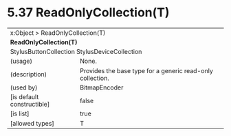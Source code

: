 <html dir="LTR" xmlns:mshelp="http://msdn.microsoft.com/mshelp" xmlns:ddue="http://ddue.schemas.microsoft.com/authoring/2003/5" xmlns:xlink="http://www.w3.org/1999/xlink" xmlns:tool="http://www.microsoft.com/tooltip">

<body>
 <input type="hidden" id="userDataCache" class="userDataStyle">
 <input type="hidden" id="hiddenScrollOffset">
 <img id="dropDownImage" style="display:none; height:0; width:0;" src="../local/drpdown.gif">
 <img id="dropDownHoverImage" style="display:none; height:0; width:0;" src="../local/drpdown_orange.gif">
 <img id="collapseImage" style="display:none; height:0; width:0;" src="../local/collapse.gif">
 <img id="expandImage" style="display:none; height:0; width:0;" src="../local/exp.gif">
 <img id="collapseAllImage" style="display:none; height:0; width:0;" src="../local/collall.gif">
 <img id="expandAllImage" style="display:none; height:0; width:0;" src="../local/expall.gif">
 <img id="copyImage" style="display:none; height:0; width:0;" src="../local/copycode.gif">
 <img id="copyHoverImage" style="display:none; height:0; width:0;" src="../local/copycodeHighlight.gif">
 <div id="header"><h1 class="heading">5.37 ReadOnlyCollection(T)</h1></div>

 <div id="mainSection">
 <div id="mainBody">
 <div id="allHistory" class="saveHistory" onsave="saveAll()" onload="loadAll()"></div>
 <p xmlns:wsd="http://wsdev.schemas.microsoft.com/authoring/2008/2" xmlns:msxsl="urn:schemas-microsoft-com:xslt" xmlns:script="urn:script" xmlns:build="urn:build">
 </p>
 <div id="sectionSection0" class="section" name="collapseableSection">
 <content xmlns="http://ddue.schemas.microsoft.com/authoring/2003/5" xmlns:wsd="http://wsdev.schemas.microsoft.com/authoring/2008/2" xmlns:msxsl="urn:schemas-microsoft-com:xslt" xmlns:script="urn:script" xmlns:build="urn:build">
 </content>
 </div>
 <div id="sectionSection1" class="section" name="collapseableSection">
 <content xmlns="http://ddue.schemas.microsoft.com/authoring/2003/5" xmlns:wsd="http://wsdev.schemas.microsoft.com/authoring/2008/2" xmlns:msxsl="urn:schemas-microsoft-com:xslt" xmlns:script="urn:script" xmlns:build="urn:build">
 <table class="ProtocolAuthoredTable" xmlns="">
 <tr><td colspan="2">
<mshelp:link keywords="86913f34-aa06-4c94-9f09-83936a822fd8" tabindex="0">x:Object</mshelp:link> &gt; <mshelp:link keywords="62ce75d0-a8ea-446f-9ba2-2e720a2ee839" tabindex="0">ReadOnlyCollection(T)</mshelp:link> </td>
 </tr>
 <tr><td colspan="2">
 <b>
ReadOnlyCollection(T) </b>
 </td>
 </tr>
 <tr><td colspan="2">
<mshelp:link keywords="5b46fdc4-3f15-481b-8d4c-1c72d4e12545" tabindex="0">StylusButtonCollection</mshelp:link> <mshelp:link keywords="0fdffd05-45f0-45f1-9dad-0d52f294726c" tabindex="0">StylusDeviceCollection</mshelp:link> </td>
 </tr>
 <tr><td><div class="indent0">(usage)</div></td>
 <td>None. </td>
 </tr>
 <tr><td><div class="indent0">(description)</div></td>
 <td>Provides the base type for a generic read-only collection. </td>
 </tr>
 <tr><td><div class="indent0">(used by)</div></td>
 <td><mshelp:link keywords="1bf38faa-ae32-4b3d-8f78-4e87e3ec19db" tabindex="0">BitmapEncoder</mshelp:link> </td>
 </tr>
 <tr><td><div class="indent0">[is default constructible]</div></td>
 <td>false </td>
 </tr>
 <tr><td><div class="indent0">[is list]</div></td>
 <td>true </td>
 </tr>
 <tr><td><div class="indent0">[allowed types]</div></td>
 <td>T </td>
 </tr>
</table>
 </content>
 </div>
 <!--[if gte IE 5]>
 <tool:tip element="languageFilterToolTip" avoidmouse="false"/>
 <![endif]-->
 </div>
 <a name="feedback"></a><span></span>
 </div>
</body></html>
